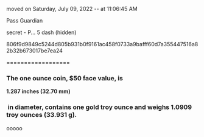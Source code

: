 moved on Saturday, July 09, 2022 -- at 11:06:45 AM  
  
Pass Guardian
  
  
secret - P... 5 dash (hidden)  
  
  
  
806f9d9849c5244d805b931b0f9161ac458f0733a9bafff60d7a355447516a82b32b673017be7ea24  
  
==================  
  
  

### The one ounce coin, $50 face value, is 

**1.287 inches (32.70 mm)**

###  in diameter, contains one gold troy ounce and weighs 1.0909 troy ounces (33.931 g).

  
  
ooooo